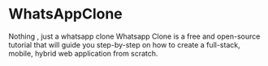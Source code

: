 # WhatsAppClone
Nothing , just a whatsapp clone
Whatsapp Clone is a free and open-source tutorial that will guide you step-by-step on how to create a full-stack, mobile, hybrid web application from scratch.

